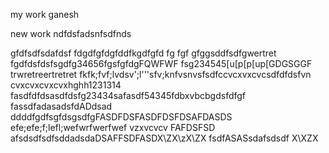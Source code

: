 my work ganesh

new work
ndfdsfadsnfsdfnds

gfdfsdfsdafdsf
fdgdfgfdgfddfkgdfgfd
fg
fgf
gfggsddfsdfgwertret
fgdfdsfdsfsgdfg34656fgsfgfdgFQWFWF
fsg234545[u[p[p[up[GDGSGGF
trwretreertretret
fkfk;fvf;lvdsv';l'''sfv;knfvsnvsfsdfccvcxvxcvcsdfdfdsfvn
cvxcvxcvxcvxhghh1231314
fasdfdfdsasdfdsfg23434safasdf54345fdbxvbcbgdsfdfgf
fassdfadasadsfdADdsad  ddddfgdfsgfdsgsdfgFASDFDSFASDFDSFDSAFDASDS
efe;efe;f;lefl;wefwrfwerfwef
vzxvcvcv
FAFDSFSD
afsdsdfsdfsddadsdaDSAFFSDFASDX\ZX\zX\ZX
fsdfASASsdafsdsdf
X\XZX


